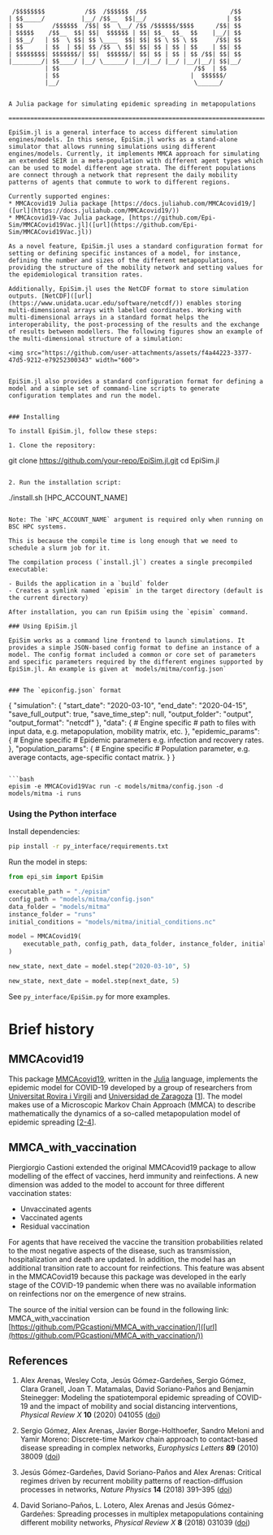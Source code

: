 ```========================================================================

 /$$$$$$$$           /$$  /$$$$$$  /$$                       /$$
| $$_____/          |__/ /$$__  $$|__/                      | $$
| $$        /$$$$$$  /$$| $$  \__/ /$$ /$$$$$$/$$$$      /$$| $$
| $$$$$    /$$__  $$| $$|  $$$$$$ | $$| $$_  $$_  $$    |__/| $$
| $$__/   | $$  \ $$| $$ \____  $$| $$| $$ \ $$ \ $$     /$$| $$
| $$      | $$  | $$| $$ /$$  \ $$| $$| $$ | $$ | $$    | $$| $$
| $$$$$$$$| $$$$$$$/| $$|  $$$$$$/| $$| $$ | $$ | $$ /$$| $$| $$
|________/| $$____/ |__/ \______/ |__/|__/ |__/ |__/|__/| $$|__/
          | $$                                     /$$  | $$    
          | $$                                    |  $$$$$$/    
          |__/                                     \______/     


A Julia package for simulating epidemic spreading in metapopulations

========================================================================

EpiSim.jl is a general interface to access different simulation engines/models. In this sense, EpiSim.jl works as a stand-alone simulator that allows running simulations using different engines/models. Currently, it implements MMCA approach for simulating an extended SEIR in a meta-population with different agent types which can be used to model different age strata. The different populations are connect through a network that represent the daily mobility patterns of agents that commute to work to different regions.

Currently supported engines:
* MMCAcovid19 Julia package [https://docs.juliahub.com/MMCAcovid19/]([url](https://docs.juliahub.com/MMCAcovid19/))
* MMCAcovid19-Vac Julia package, [https://github.com/Epi-Sim/MMCACovid19Vac.jl]([url](https://github.com/Epi-Sim/MMCACovid19Vac.jl))

As a novel feature, EpiSim.jl uses a standard configuration format for setting or defining specific instances of a model, for instance, defining the number and sizes of the different metapopulations, providing the structure of the mobility network and setting values for the epidemiological transition rates.

Additionally, EpiSim.jl uses the NetCDF format to store simulation outputs. [NetCDF]([url](https://www.unidata.ucar.edu/software/netcdf/)) enables storing multi-dimensional arrays with labelled coordinates. Working with multi-dimensional arrays in a standard format helps the interoperability, the post-processing of the results and the exchange of results between modellers. The following figures show an example of the multi-dimensional structure of a simulation:

<img src="https://github.com/user-attachments/assets/f4a44223-3377-47d5-9212-e79252300343" width="600">

  
EpiSim.jl also provides a standard configuration format for defining a model and a simple set of command-line scripts to generate configuration templates and run the model.


### Installing

To install EpiSim.jl, follow these steps:

1. Clone the repository:
   ```
   git clone https://github.com/your-repo/EpiSim.jl.git
   cd EpiSim.jl
   ```

2. Run the installation script:
   ```
   ./install.sh [HPC_ACCOUNT_NAME]
   ```
   
   Note: The `HPC_ACCOUNT_NAME` argument is required only when running on BSC HPC systems.

   This is because the compile time is long enough that we need to schedule a slurm job for it.

The compilation process (`install.jl`) creates a single precompiled executable:

- Builds the application in a `build` folder
- Creates a symlink named `episim` in the target directory (default is the current directory)

After installation, you can run EpiSim using the `episim` command.

### Using EpiSim.jl

EpiSim works as a command line frontend to launch simulations. It provides a simple JSON-based config format to define an instance of a model. The config format included a common or core set of parameters and specific parameters required by the different engines supported by EpiSim.jl. An example is given at `models/mitma/config.json`


### The `epiconfig.json` format
```
{
	"simulation": {
		"start_date": "2020-03-10",
		"end_date": "2020-04-15",
		"save_full_output": true,
		"save_time_step": null,
		"output_folder": "output",
		"output_format": "netcdf"
	},
	"data": {
		# Engine specific
        # path to files with input data, e.g. metapopulation, mobility matrix, etc.
	},
	"epidemic_params": {
		# Engine specific
        # Epidemic parameters e.g. infection and recovery rates.
    },
	"population_params": {
        # Engine specific
        # Population parameter, e.g. average contacts, age-specific contact matrix.
    }
}
```

```bash
episim -e MMCACovid19Vac run -c models/mitma/config.json -d models/mitma -i runs
```

### Using the Python interface

Install dependencies:

```bash
pip install -r py_interface/requirements.txt
```

Run the model in steps:

```python
from epi_sim import EpiSim

executable_path = "./episim"
config_path = "models/mitma/config.json"
data_folder = "models/mitma"
instance_folder = "runs"
initial_conditions = "models/mitma/initial_conditions.nc"

model = MMCACovid19(
	executable_path, config_path, data_folder, instance_folder, initial_conditions
)

new_state, next_date = model.step("2020-03-10", 5)

new_state, next_date = model.step(next_date, 5)
```

See `py_interface/EpiSim.py` for more examples.


# Brief history

## MMCAcovid19
This package [MMCAcovid19](https://github.com/jtmatamalas/MMCAcovid19), written in the [Julia](https://julialang.org) language, implements the epidemic model for COVID-19 developed by a group of researchers from [Universitat Rovira i Virgili](https://www.urv.cat) and [Universidad de Zaragoza](http://unizar.es) [[1](#References-1)]. The model makes use of a Microscopic Markov Chain Approach (MMCA) to describe mathematically the dynamics of a so-called metapopulation model of epidemic spreading [[2-4](#References-1)]. 

## MMCA_with_vaccination
Piergiorgio Castioni extended the original MMCAcovid19 package to allow modelling of the effect of vaccines, herd immunity and reinfections. A new dimension was added to the model to account for three different vaccination states:
- Unvaccinated agents
- Vaccinated agents
- Residual vaccination

For agents that have received the vaccine the transition probabilities related to the most negative aspects of the disease, such as transmission, hospitalization and death are updated. In addition, the model has an additional transition rate to account for reinfections. This feature was absent in the MMCACovid19 because this package was developed in the early stage of the COVID-19 pandemic when there was no available information on reinfections nor on the emergence of new strains.

The source of the initial version can be found in the following link: MMCA_with_vaccination [https://github.com/PGcastioni/MMCA_with_vaccination/]([url](https://github.com/PGcastioni/MMCA_with_vaccination/))


## References

1. Alex Arenas, Wesley Cota, Jesús Gómez-Gardeñes, Sergio Gómez, Clara Granell, Joan T. Matamalas, David Soriano-Paños and Benjamin Steinegger: Modeling the spatiotemporal epidemic spreading of COVID-19 and the impact of mobility and social distancing interventions, _Physical Review X_ **10** (2020) 041055 ([doi](https://doi.org/10.1103/PhysRevX.10.041055))

2. Sergio Gómez, Alex Arenas, Javier Borge-Holthoefer, Sandro Meloni and Yamir Moreno: Discrete-time Markov chain approach to contact-based disease spreading in complex networks, _Europhysics Letters_ **89** (2010) 38009 ([doi](https://doi.org/10.1209/0295-5075/89/38009))

3. Jesús Gómez-Gardeñes, David Soriano-Paños and Alex Arenas: Critical regimes driven by recurrent mobility patterns of reaction-diffusion processes in networks, _Nature Physics_ **14** (2018) 391–395 ([doi](https://doi.org/10.1101/2020.03.21.20040022))

4. David Soriano-Paños, L. Lotero, Alex Arenas and Jesús Gómez-Gardeñes: Spreading processes in multiplex metapopulations containing different mobility networks, _Physical Review X_ **8** (2018) 031039 ([doi](https://doi.org/10.1103/PhysRevX.8.031039))

